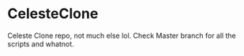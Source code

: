 # CelesteClone
Celeste Clone repo, not much else lol. Check Master branch for all the scripts and whatnot.
